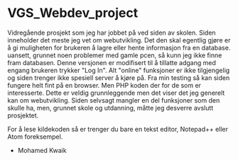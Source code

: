 # VGS_Webdev_project
Vidregående prosjekt som jeg har jobbet på ved siden av skolen.
Siden inneholder det meste jeg vet om webutvikling.
Det den skal egentlig gjøre er å gi muligheten for brukeren å lagre eller hente informasjon fra en database. uansett, grunnet noen problemer med gamle pcen, så kunn jeg ikke finne fram databasen.
Denne versjonen er modifisert til å tillatte adgang med engang brukeren trykker "Log In". Alt "online" funksjoner er ikke tilgjengelig og siden trenger ikke spesiell server å kjøre på.
Fra min testing så kan siden fungere helt fint på en browser. Men PHP koden der for de som er interesserte. Dette er veldig grunnleggende men det viser det jeg generelt kan om webutvikling.
Siden selvsagt mangler en del funksjoner som den skulle ha, men, grunnet skole og utdanning, måtte jeg desverre avslutt prosjektet.

For å lese kildekoden så er trenger du bare en tekst editor, Notepad++ eller Atom foreksempel.

- Mohamed Kwaik
